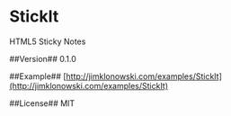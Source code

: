 # StickIt #
HTML5 Sticky Notes

##Version##
0.1.0

##Example##
[http://jimklonowski.com/examples/StickIt](http://jimklonowski.com/examples/StickIt)

##License##
MIT
